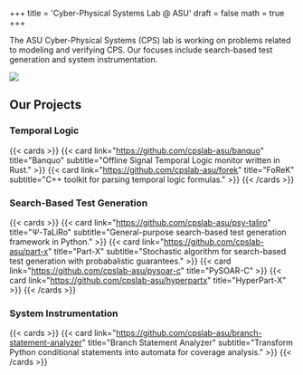 +++
title = 'Cyber-Physical Systems Lab @ ASU'
draft = false
math = true
+++

The ASU Cyber-Physical Systems (CPS) lab is working on problems related to modeling
and verifying CPS. Our focuses include search-based test generation and system
instrumentation.

![](teampic.png)

## Our Projects

### Temporal Logic

{{< cards >}}
    {{< card
        link="https://github.com/cpslab-asu/banquo"
        title="Banquo"
        subtitle="Offline Signal Temporal Logic monitor written in Rust."
    >}}
    {{< card
        link="https://github.com/cpslab-asu/forek"
        title="FoReK"
        subtitle="C++ toolkit for parsing temporal logic formulas."
    >}}
{{< /cards >}}

### Search-Based Test Generation

{{< cards >}}
    {{< card
        link="https://github.com/cpslab-asu/psy-taliro"
        title="$\Psi$-TaLiRo"
        subtitle="General-purpose search-based test generation framework in Python."
    >}}
    {{< card
        link="https://github.com/cpslab-asu/part-x"
        title="Part-X"
        subtitle="Stochastic algorithm for search-based test generation with probabalistic guarantees."
    >}}
    {{< card
        link="https://github.com/cpslab-asu/pysoar-c"
        title="PySOAR-C"
    >}}
    {{< card
        link="https://github.com/cpslab-asu/hyperpartx"
        title="HyperPart-X"
    >}}
{{< /cards >}}

### System Instrumentation

{{< cards >}}
    {{< card
        link="https://github.com/cpslab-asu/branch-statement-analyzer"
        title="Branch Statement Analyzer"
        subtitle="Transform Python conditional statements into automata for coverage analysis."
    >}}
{{< /cards >}}

